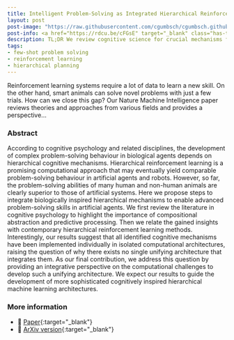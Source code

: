 ```yaml
---
title: Intelligent Problem-Solving as Integrated Hierarchical Reinforcement Learning
layout: post
post-image: "https://raw.githubusercontent.com/cgumbsch/cgumbsch.github.io/master/assets/images/nmi.jpg"
post-info: <a href="https://rdcu.be/cFGsE" target="_blank" class="has-text-blue">Paper</i></a>
description: TL;DR We review cognitive science for crucial mechanisms for flexible problem solving and identify matching implementations in the field of reinforcement learning. Finally, we propose how to combine these implementations to build multi-purpose problem solving agents.
tags:
- few-shot problem solving 
- reinforcement learning
- hierarchical planning
---
```


Reinforcement learning systems require a lot of data to learn a new skill. On the other hand, smart animals can solve novel problems with just a few trials. How can we close this gap? Our Nature Machine Intelligence paper reviews theories and approaches from various fields and provides a perspective...
### Abstract

According to cognitive psychology and related disciplines, the development of complex problem-solving behaviour in biological agents depends on hierarchical cognitive mechanisms. Hierarchical reinforcement learning is a promising computational approach that may eventually yield comparable problem-solving behaviour in artificial agents and robots. However, so far, the problem-solving abilities of many human and non-human animals are clearly superior to those of artificial systems. Here we propose steps to integrate biologically inspired hierarchical mechanisms to enable advanced problem-solving skills in artificial agents. We first review the literature in cognitive psychology to highlight the importance of compositional abstraction and predictive processing. Then we relate the gained insights with contemporary hierarchical reinforcement learning methods. Interestingly, our results suggest that all identified cognitive mechanisms have been implemented individually in isolated computational architectures, raising the question of why there exists no single unifying architecture that integrates them. As our final contribution, we address this question by providing an integrative perspective on the computational challenges to develop such a unifying architecture. We expect our results to guide the development of more sophisticated cognitively inspired hierarchical machine learning architectures.
### More information
- :scroll: [Paper](https://rdcu.be/cFGsE){:target="_blank"}
- :page_facing_up: [ArXiv version](https://arxiv.org/pdf/2208.08731.pdf){:target="_blank"}

